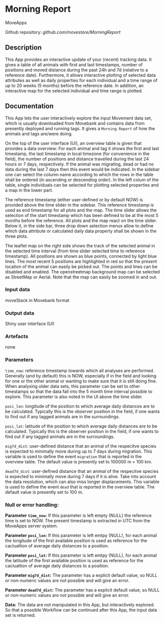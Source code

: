 # Morning Report
MoveApps

Github repository: *github.com/movestore/MorningReport*

## Description
This App provides an interactive update of your (recent) tracking data. It gives a table of all animals with first and last timestamps, number of positions and moved distance during the past 24h and 7d (relative to a reference date). Furthermore, it allows interactive plotting of selected data attributes as well as daily properties for each individual and a time range of up to 20 weeks (5 months) before the reference date. In addition, an interactive map for the selected individual and time range is plotted. 

## Documentation
This App lets the user interactively explore the input Movement data set, which is usually downloaded from Movebank and contains data from presently deployed and running tags. It gives a `Morning Report` of how the animals and tags are/were doing.

On the top of the user interface (UI), an overview table is given that provides a data overview: For each animal and tag it shows the first and last timestamp, the last timestamp in local timezone (for convenience in the field), the number of positions and distance travelled during the last 24 hours or 7 days, respectively. If the animal was migrating, dead or had no data during the last 7 days then this event would be indicated. In the sidebar one can select the column name according to which the rows in the table shall be ordered (in ascending or descending order). In the left colum of the table, single individuals can be selected for plotting selected properties and a map in the lower part.

The reference timestamp (either user-defined or by default NOW) is provided above the time slider in the sidebar. This reference timestamp is used as end timestamp for all plots and the map. The time slider allows the selection of the start timestamp which has been defined to be at the most 5 months before the reference. All plots and the map react on the time slider. Below it, in the side bar, three drop down selection menus allow to define which data attribute or calculated daily data property shall be shown in the three plots.

The leaflet map on the right side shows the track of the selected animal in the selected time interval (from time slider selected time to reference timestamp). All positions are shown as blue points, connected by light blue lines. The most recent 5 positions are highlighted in red so that the present location of the animal can easily be picked out. The points and lines can be disabled and enabled. The openstreetmap background map can be selected as StreetMap or Aerial. Note that the map can easily be zoomed in and out.


### Input data
moveStack in Movebank format

### Output data
Shiny user interface (UI)

### Artefacts
none

### Parameters 
`time_now`: reference timestamp towards which all analyses are performed. Generally (and by default) this is NOW, especially if in the field and looking for one or the other animal or wanting to make sure that it is still doing fine. When analysing older data sets, this parameter can be set to other timestamps so that the data fall into the 5 month time interval possible to explore. This parameter is also noted in the UI above the time slider.

`posi_lon`: longitude of the position to which average daily distances are to be calculated. Typically this is the observer position in the field, if one wants to find out if any tagged animals are in the surroundings.

`posi_lat`: latitude of the position to which average daily distances are to be calculated. Typically this is the observer position in the field, if one wants to find out if any tagged animals are in the surroundings.

`mig7d_dist`: user-defined distance that an animal of the respecitve species is expected to minimally move during up to 7 days during migration. This variable is used to define the event `migration` that is reported in the overview table. The default value is presently set to 100000 m = 100 km.

`dead7d_dist`: user-defined distance that an animal of the respecitve species is expected to minimally move during 7 days if it is alive. Take into account the data resolution, which can also miss longer displacements. This variable is used to define the event `dead` that is reported in the overview table. The default value is presently set to 100 m.

### Null or error handling:
**Parameter `time_now`:** If this parameter is left empty (NULL) the reference time is set to NOW. The present timestamp is extracted in UTC from the MoveApps server system.

**Parameter `posi_lon`:** If this parameter is left emtpy (NULL), for each animal the longitude of the first available position is used as reference for the caclualtion of average daily distances to a position.

**Parameter `posi_lat`:** If this parameter is left emtpy (NULL), for each animal the latitude of the first available position is used as reference for the caclualtion of average daily distances to a position.

**Parameter `mig7d_dist`:** The parameter has a explicit default value, so NULL or non-numeric values are not possible and will give an error.

**Parameter `dead7d_dist`:** The parameter has a explicit default value, so NULL or non-numeric values are not possible and will give an error.

**Data:** The data are not manipulated in this App, but interactively explored. So that a possible Workflow can be continued after this App, the input data set is returned.

